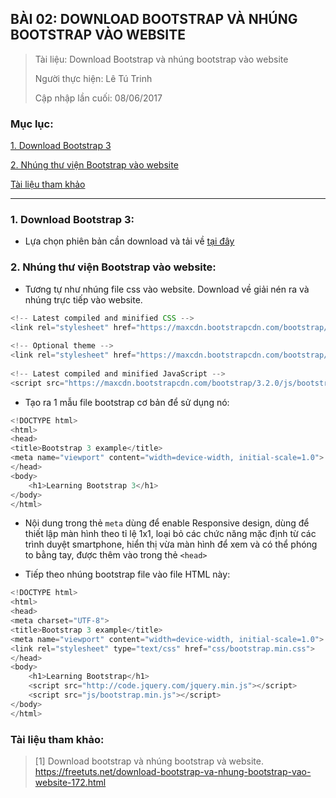 ## BÀI 02: DOWNLOAD BOOTSTRAP VÀ NHÚNG BOOTSTRAP VÀO WEBSITE

> Tài liệu: Download Bootstrap và nhúng bootstrap vào website
>
> Người thực hiện: Lê Tú Trinh
>
> Cập nhập lần cuối: 08/06/2017

### Mục lục:

[1. Download Bootstrap 3](#1)

[2. Nhúng thư viện Bootstrap vào website](#2)

[Tài liệu tham khảo](#3)

***

<a name="1"></a>
### 1. Download Bootstrap 3:

- Lựa chọn phiên bản cần download và tải về [tại đây](http://getbootstrap.com/)

<a name="2"></a>
### 2. Nhúng thư viện Bootstrap vào website:

- Tương tự như nhúng file css vào website. Download về giải nén ra và nhúng trực tiếp vào website.

```javascript
<!-- Latest compiled and minified CSS -->
<link rel="stylesheet" href="https://maxcdn.bootstrapcdn.com/bootstrap/3.2.0/css/bootstrap.min.css">
 
<!-- Optional theme -->
<link rel="stylesheet" href="https://maxcdn.bootstrapcdn.com/bootstrap/3.2.0/css/bootstrap-theme.min.css">
 
<!-- Latest compiled and minified JavaScript -->
<script src="https://maxcdn.bootstrapcdn.com/bootstrap/3.2.0/js/bootstrap.min.js"></script>
```

- Tạo ra 1 mẫu file bootstrap cơ bản để sử dụng nó:

```javascript
<!DOCTYPE html>
<html>
<head>
<title>Bootstrap 3 example</title>
<meta name="viewport" content="width=device-width, initial-scale=1.0">
</head>
<body>
    <h1>Learning Bootstrap 3</h1>
</body>
</html>
```

- Nội dung trong thẻ `meta` dùng để enable Responsive design, dùng để thiết lập màn hình theo tỉ lệ 1x1, loại bỏ các chức năng mặc định từ các trình duyệt smartphone, hiển thị vừa màn hình để xem và có thể phóng to bằng tay, được thêm vào trong thẻ `<head>`

- Tiếp theo nhúng bootstrap file vào file HTML này:

```javascript
<!DOCTYPE html>
<html>
<head>
<meta charset="UTF-8">
<title>Bootstrap 3 example</title>
<meta name="viewport" content="width=device-width, initial-scale=1.0">
<link rel="stylesheet" type="text/css" href="css/bootstrap.min.css">
</head>
<body>
    <h1>Learning Bootstrap</h1>
    <script src="http://code.jquery.com/jquery.min.js"></script>
    <script src="js/bootstrap.min.js"></script>
</body>
</html>     
```

<a name="3"></a>
### Tài liệu tham khảo:

> [1] Download bootstrap và nhúng bootstrap và website. https://freetuts.net/download-bootstrap-va-nhung-bootstrap-vao-website-172.html
